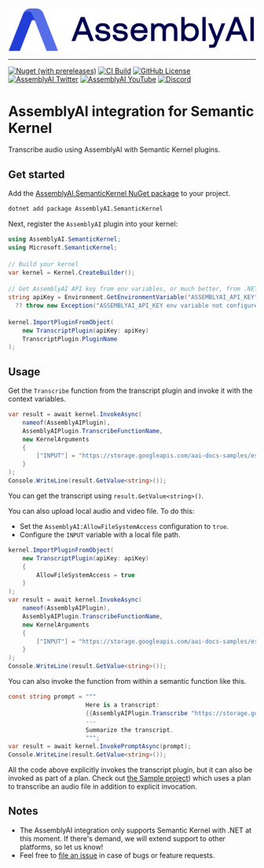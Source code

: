 <img src="https://github.com/AssemblyAI/assemblyai-python-sdk/blob/master/assemblyai.png?raw=true" width="500" alt="AssemblyAI logo"/>

---

[![Nuget (with prereleases)](https://img.shields.io/nuget/vpre/AssemblyAI.SemanticKernel)](https://www.nuget.org/packages/AssemblyAI.SemanticKernel/)
[![CI Build](https://github.com/AssemblyAI/assemblyai-semantic-kernel/actions/workflows/ci.yml/badge.svg)](https://github.com/AssemblyAI/assemblyai-semantic-kernel/actions/workflows/ci.yml)
[![GitHub License](https://img.shields.io/github/license/AssemblyAI/assemblyai-semantic-kernel "GitHub License")](https://github.com/AssemblyAI/assemblyai-semantic-kernel/blob/main/LICENSE)
[![AssemblyAI Twitter](https://img.shields.io/twitter/follow/AssemblyAI?label=%40AssemblyAI&style=social)](https://twitter.com/AssemblyAI)
[![AssemblyAI YouTube](https://img.shields.io/youtube/channel/subscribers/UCtatfZMf-8EkIwASXM4ts0A)](https://www.youtube.com/@AssemblyAI)
[![Discord](https://img.shields.io/discord/875120158014853141?logo=discord&label=Discord&link=https%3A%2F%2Fdiscord.com%2Fchannels%2F875120158014853141&style=social)
](https://discord.gg/5aQNZyq3)

# AssemblyAI integration for Semantic Kernel

Transcribe audio using AssemblyAI with Semantic Kernel plugins.

## Get started

Add the [AssemblyAI.SemanticKernel NuGet package](https://www.nuget.org/packages/AssemblyAI.SemanticKernel) to your project.

```bash
dotnet add package AssemblyAI.SemanticKernel
```

Next, register the `AssemblyAI` plugin into your kernel:

```csharp
using AssemblyAI.SemanticKernel;
using Microsoft.SemanticKernel;

// Build your kernel
var kernel = Kernel.CreateBuilder();

// Get AssemblyAI API key from env variables, or much better, from .NET configuration
string apiKey = Environment.GetEnvironmentVariable("ASSEMBLYAI_API_KEY")
  ?? throw new Exception("ASSEMBLYAI_API_KEY env variable not configured.");

kernel.ImportPluginFromObject(
    new TranscriptPlugin(apiKey: apiKey)
    TranscriptPlugin.PluginName
);
```

## Usage

Get the `Transcribe` function from the transcript plugin and invoke it with the context variables.
```csharp
var result = await kernel.InvokeAsync(
    nameof(AssemblyAIPlugin), 
    AssemblyAIPlugin.TranscribeFunctionName, 
    new KernelArguments
    {
        ["INPUT"] = "https://storage.googleapis.com/aai-docs-samples/espn.m4a"
    }
);
Console.WriteLine(result.GetValue<string>());
```

You can get the transcript using `result.GetValue<string>()`.

You can also upload local audio and video file. To do this:
- Set the `AssemblyAI:AllowFileSystemAccess` configuration to `true`.
- Configure the `INPUT` variable with a local file path.

```csharp
kernel.ImportPluginFromObject(
    new TranscriptPlugin(apiKey: apiKey)
    {
        AllowFileSystemAccess = true
    }
);
var result = await kernel.InvokeAsync(
    nameof(AssemblyAIPlugin), 
    AssemblyAIPlugin.TranscribeFunctionName, 
    new KernelArguments
    {
        ["INPUT"] = "https://storage.googleapis.com/aai-docs-samples/espn.m4a"
    }
);
Console.WriteLine(result.GetValue<string>());
```

You can also invoke the function from within a semantic function like this.

```csharp
const string prompt = """
                      Here is a transcript:
                      {{AssemblyAIPlugin.Transcribe "https://storage.googleapis.com/aai-docs-samples/espn.m4a"}}
                      ---
                      Summarize the transcript.
                      """;
var result = await kernel.InvokePromptAsync(prompt);
Console.WriteLine(result.GetValue<string>());
```

All the code above explicitly invokes the transcript plugin, but it can also be invoked as part of a plan. 
Check out [the Sample project](./src/Sample/Program.cs#L87)) which uses a plan to transcribe an audio file in addition to explicit invocation.

## Notes

- The AssemblyAI integration only supports Semantic Kernel with .NET at this moment. 
If there's demand, we will extend support to other platforms, so let us know!
- Feel free to [file an issue](https://github.com/AssemblyAI/assemblyai-semantic-kernel/issues) in case of bugs or feature requests.
